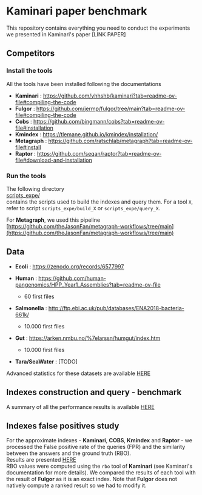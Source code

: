 # Kaminari paper benchmark

This repository contains everything you need to conduct the experiments we presented in Kaminari's paper [LINK PAPER]

## Competitors

### Install the tools 

All the tools have been installed following the documentations

+ **Kaminari** : https://github.com/yhhshb/kaminari?tab=readme-ov-file#compiling-the-code
+ **Fulgor** : https://github.com/jermp/fulgor/tree/main?tab=readme-ov-file#compiling-the-code
+ **Cobs** : https://github.com/bingmann/cobs?tab=readme-ov-file#installation
+ **Kmindex** : https://tlemane.github.io/kmindex/installation/
+ **Metagraph** : https://github.com/ratschlab/metagraph?tab=readme-ov-file#install
+ **Raptor** : https://github.com/seqan/raptor?tab=readme-ov-file#download-and-installation

### Run the tools

The following directory  
[scripts_expe/](https://github.com/vicLeva/benchmarks_kaminari/scripts_expe)   
contains the scripts used to build the indexes and query them. For a tool `X`, refer to script `scripts_expe/build_X` or `scripts_expe/query_X`.

For **Metagraph**, we used this pipeline [https://github.com/theJasonFan/metagraph-workflows/tree/main](https://github.com/theJasonFan/metagraph-workflows/tree/main) 


## Data

+ **Ecoli** : https://zenodo.org/records/6577997 
    
+ **Human** : https://github.com/human-pangenomics/HPP_Year1_Assemblies?tab=readme-ov-file 
    - 60 first files

+ **Salmonella** : http://ftp.ebi.ac.uk/pub/databases/ENA2018-bacteria-661k/
    - 10.000 first files

+ **Gut** : https://arken.nmbu.no/%7elarssn/humgut/index.htm
    - 10.000 first files

+ **Tara/SeaWater** : [TODO]


Advanced statistics for these datasets are available [HERE](https://github.com/vicLeva/benchmarks_kaminari/wiki/Datasets-advanced-statistics) 


## Indexes construction and query - benchmark

A summary of all the performance results is available [HERE](https://github.com/vicLeva/benchmarks_kaminari/wiki/Performances-benchmark) 


## Indexes false positives study


For the approximate indexes - **Kaminari**, **COBS**, **Kmindex** and **Raptor** - we processed the False positive rate of the queries (FPR) and the similarity between the answers and the ground truth (RBO).  
Results are presented [HERE](https://github.com/vicLeva/benchmarks_kaminari/wiki/RBO-&-FPR-benchmark)  
RBO values were computed using the `rbo` tool of **Kaminari** (see Kaminari's documentation for more details). We compared the results of each tool with the result of **Fulgor** as it is an exact index. Note that **Fulgor** does not natively compute a ranked result so we had to modify it.